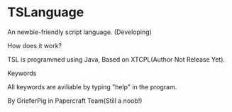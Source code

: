 # TSLanguage
An newbie-friendly script language. (Developing)

How does it work?

TSL is programmed using Java, Based on XTCPL(Author Not Release Yet).

Keywords

All keywords are aviliable by typing "help" in the program.


By GrieferPig in Papercraft Team(Still a noob!)

